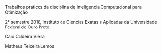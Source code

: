 Trabalhos praticos da disciplina de Inteligencia Computacional para Otimização

2° semestre 2018, Instituto de Ciencias Exatas e Aplicadas da Universidade Federal de Ouro Preto.

Caio Caldeira Vieira

Matheus Teixeira Lemos
